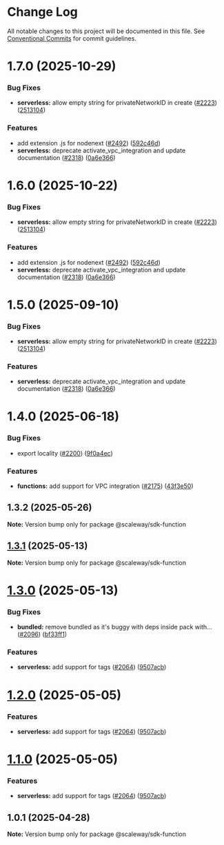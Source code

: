 # Change Log

All notable changes to this project will be documented in this file.
See [Conventional Commits](https://conventionalcommits.org) for commit guidelines.

# 1.7.0 (2025-10-29)

### Bug Fixes

- **serverless:** allow empty string for privateNetworkID in create ([#2223](https://github.com/scaleway/scaleway-sdk-js/issues/2223)) ([2513104](https://github.com/scaleway/scaleway-sdk-js/commit/2513104f91ac70978d75469c4205a3335839b97e))

### Features

- add extension .js for nodenext ([#2492](https://github.com/scaleway/scaleway-sdk-js/issues/2492)) ([592c46d](https://github.com/scaleway/scaleway-sdk-js/commit/592c46df916c5b8b35f26c13b626eee797970f5d))
- **serverless:** deprecate activate_vpc_integration and update documentation ([#2318](https://github.com/scaleway/scaleway-sdk-js/issues/2318)) ([0a6e366](https://github.com/scaleway/scaleway-sdk-js/commit/0a6e3666b9dc6755a05f00912b1c80648c2f6923))

# 1.6.0 (2025-10-22)

### Bug Fixes

- **serverless:** allow empty string for privateNetworkID in create ([#2223](https://github.com/scaleway/scaleway-sdk-js/issues/2223)) ([2513104](https://github.com/scaleway/scaleway-sdk-js/commit/2513104f91ac70978d75469c4205a3335839b97e))

### Features

- add extension .js for nodenext ([#2492](https://github.com/scaleway/scaleway-sdk-js/issues/2492)) ([592c46d](https://github.com/scaleway/scaleway-sdk-js/commit/592c46df916c5b8b35f26c13b626eee797970f5d))
- **serverless:** deprecate activate_vpc_integration and update documentation ([#2318](https://github.com/scaleway/scaleway-sdk-js/issues/2318)) ([0a6e366](https://github.com/scaleway/scaleway-sdk-js/commit/0a6e3666b9dc6755a05f00912b1c80648c2f6923))

# 1.5.0 (2025-09-10)

### Bug Fixes

- **serverless:** allow empty string for privateNetworkID in create ([#2223](https://github.com/scaleway/scaleway-sdk-js/issues/2223)) ([2513104](https://github.com/scaleway/scaleway-sdk-js/commit/2513104f91ac70978d75469c4205a3335839b97e))

### Features

- **serverless:** deprecate activate_vpc_integration and update documentation ([#2318](https://github.com/scaleway/scaleway-sdk-js/issues/2318)) ([0a6e366](https://github.com/scaleway/scaleway-sdk-js/commit/0a6e3666b9dc6755a05f00912b1c80648c2f6923))

# 1.4.0 (2025-06-18)

### Bug Fixes

- export locality ([#2200](https://github.com/scaleway/scaleway-sdk-js/issues/2200)) ([9f0a4ec](https://github.com/scaleway/scaleway-sdk-js/commit/9f0a4ec19e377cd90c5829604467c09a2088a38c))

### Features

- **functions:** add support for VPC integration ([#2175](https://github.com/scaleway/scaleway-sdk-js/issues/2175)) ([43f3e50](https://github.com/scaleway/scaleway-sdk-js/commit/43f3e50b4ac928972232d78fb70ddeff50192d0f))

## 1.3.2 (2025-05-26)

**Note:** Version bump only for package @scaleway/sdk-function

## [1.3.1](https://github.com/scaleway/scaleway-sdk-js/compare/@scaleway/sdk-function@1.3.0...@scaleway/sdk-function@1.3.1) (2025-05-13)

**Note:** Version bump only for package @scaleway/sdk-function

# [1.3.0](https://github.com/scaleway/scaleway-sdk-js/compare/@scaleway/sdk-function@1.0.1...@scaleway/sdk-function@1.3.0) (2025-05-13)

### Bug Fixes

- **bundled:** remove bundled as it's buggy with deps inside pack with… ([#2096](https://github.com/scaleway/scaleway-sdk-js/issues/2096)) ([bf33ff1](https://github.com/scaleway/scaleway-sdk-js/commit/bf33ff1f9cdd951add94817dac27239c86ef5437))

### Features

- **serverless:** add support for tags ([#2064](https://github.com/scaleway/scaleway-sdk-js/issues/2064)) ([9507acb](https://github.com/scaleway/scaleway-sdk-js/commit/9507acb1aa7d22b2abdda35bc056fa86330a37d4))

# [1.2.0](https://github.com/scaleway/scaleway-sdk-js/compare/@scaleway/sdk-function@1.0.1...@scaleway/sdk-function@1.2.0) (2025-05-05)

### Features

- **serverless:** add support for tags ([#2064](https://github.com/scaleway/scaleway-sdk-js/issues/2064)) ([9507acb](https://github.com/scaleway/scaleway-sdk-js/commit/9507acb1aa7d22b2abdda35bc056fa86330a37d4))

# [1.1.0](https://github.com/scaleway/scaleway-sdk-js/compare/@scaleway/sdk-function@1.0.1...@scaleway/sdk-function@1.1.0) (2025-05-05)

### Features

- **serverless:** add support for tags ([#2064](https://github.com/scaleway/scaleway-sdk-js/issues/2064)) ([9507acb](https://github.com/scaleway/scaleway-sdk-js/commit/9507acb1aa7d22b2abdda35bc056fa86330a37d4))

## 1.0.1 (2025-04-28)

**Note:** Version bump only for package @scaleway/sdk-function
